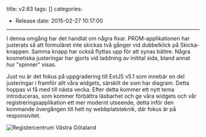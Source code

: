 title: v2.63
tags: []
categories:
  - Release
date: 2015-02-27 10:17:00
---
I denna omgång har det handlat om några fixar. PROM-applikationen har justerats så att  formuläret inte skickas två gånger vid dubbelklick på Skicka-knappen. Samma knapp har också flyttas upp för att synas bättre. Några kosmetiska justeringar har gjorts vid laddning av initital sida, bland annat hur "spinner" visas.

Just nu är det fokus på uppgradering till ExtJS v5.1 som innebär en del justeringar i framför allt våra widgets, särskilt de som har diagram. Detta hoppas vi få med till nästa vecka. Efter detta kommer ett nytt tema introduceras, som kommer förbättra läsbarhet och ge våra widgets och vår registreringsapplikation ett mer modernt utseende, detta inför den kommande övergången till helt ny webbplatsteknik, där fokus är på responsivitet.

![Registercentrum Västra Götaland](http://demo.registercentrum.se/Images/HeadLogoRC.png)
